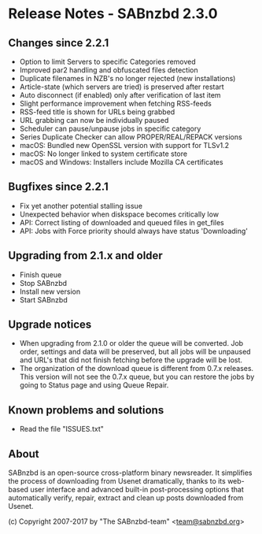 Release Notes - SABnzbd 2.3.0
=========================================================

## Changes since 2.2.1
- Option to limit Servers to specific Categories removed
- Improved par2 handling and obfuscated files detection
- Duplicate filenames in NZB's no longer rejected (new installations)
- Article-state (which servers are tried) is preserved after restart
- Auto disconnect (if enabled) only after verification of last item
- Slight performance improvement when fetching RSS-feeds
- RSS-feed title is shown for URLs being grabbed
- URL grabbing can now be individually paused
- Scheduler can pause/unpause jobs in specific category
- Series Duplicate Checker can allow PROPER/REAL/REPACK versions
- macOS: Bundled new OpenSSL version with support for TLSv1.2
- macOS: No longer linked to system certificate store
- macOS and Windows: Installers include Mozilla CA certificates

## Bugfixes since 2.2.1
- Fix yet another potential stalling issue
- Unexpected behavior when diskspace becomes critically low
- API: Correct listing of downloaded and queued files in get_files
- API: Jobs with Force priority should always have status 'Downloading'

## Upgrading from 2.1.x and older
- Finish queue
- Stop SABnzbd
- Install new version
- Start SABnzbd

## Upgrade notices
- When upgrading from 2.1.0 or older the queue will be converted. Job order,
  settings and data will be preserved, but all jobs will be unpaused and
  URL's that did not finish fetching before the upgrade will be lost.
- The organization of the download queue is different from 0.7.x releases.
  This version will not see the 0.7.x queue, but you can restore the jobs
  by going to Status page and using Queue Repair.

## Known problems and solutions
- Read the file "ISSUES.txt"

## About
  SABnzbd is an open-source cross-platform binary newsreader.
  It simplifies the process of downloading from Usenet dramatically, thanks
  to its web-based user interface and advanced built-in post-processing options
  that automatically verify, repair, extract and clean up posts downloaded
  from Usenet.

  (c) Copyright 2007-2017 by "The SABnzbd-team" \<team@sabnzbd.org\>
